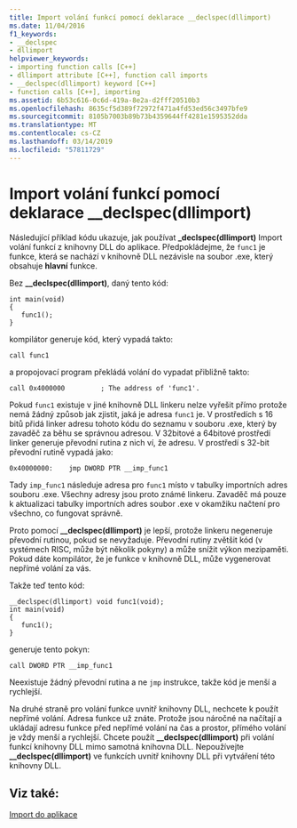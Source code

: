```yaml
---
title: Import volání funkcí pomocí deklarace __declspec(dllimport)
ms.date: 11/04/2016
f1_keywords:
- __declspec
- dllimport
helpviewer_keywords:
- importing function calls [C++]
- dllimport attribute [C++], function call imports
- __declspec(dllimport) keyword [C++]
- function calls [C++], importing
ms.assetid: 6b53c616-0c6d-419a-8e2a-d2fff20510b3
ms.openlocfilehash: 8635cf5d389f72972f471a4fd53ed56c3497bfe9
ms.sourcegitcommit: 8105b7003b89b73b4359644ff4281e1595352dda
ms.translationtype: MT
ms.contentlocale: cs-CZ
ms.lasthandoff: 03/14/2019
ms.locfileid: "57811729"
---
```

# <a name="importing-function-calls-using-declspecdllimport"></a>Import volání funkcí pomocí deklarace __declspec(dllimport)

Následující příklad kódu ukazuje, jak používat **_declspec(dllimport)** Import volání funkcí z knihovny DLL do aplikace. Předpokládejme, že `func1` je funkce, která se nachází v knihovně DLL nezávisle na soubor .exe, který obsahuje **hlavní** funkce.

Bez **__declspec(dllimport)**, daný tento kód:

```
int main(void)
{
   func1();
}
```

kompilátor generuje kód, který vypadá takto:

```
call func1
```

a propojovací program překládá volání do vypadat přibližně takto:

```
call 0x4000000         ; The address of 'func1'.
```

Pokud `func1` existuje v jiné knihovně DLL linkeru nelze vyřešit přímo protože nemá žádný způsob jak zjistit, jaká je adresa `func1` je. V prostředích s 16 bitů přidá linker adresu tohoto kódu do seznamu v souboru .exe, který by zavaděč za běhu se správnou adresou. V 32bitové a 64bitové prostředí linker generuje převodní rutina z nich ví, že adresu. V prostředí s 32-bit převodní rutině vypadá jako:

```
0x40000000:    jmp DWORD PTR __imp_func1
```

Tady `imp_func1` následuje adresa pro `func1` místo v tabulky importních adres souboru .exe. Všechny adresy jsou proto známé linkeru. Zavaděč má pouze k aktualizaci tabulky importních adres soubor .exe v okamžiku načtení pro všechno, co fungovat správně.

Proto pomocí **__declspec(dllimport)** je lepší, protože linkeru negeneruje převodní rutinou, pokud se nevyžaduje. Převodní rutiny zvětšit kód (v systémech RISC, může být několik pokyny) a může snížit výkon mezipaměti. Pokud dáte kompilátor, že je funkce v knihovně DLL, může vygenerovat nepřímé volání za vás.

Takže teď tento kód:

```
__declspec(dllimport) void func1(void);
int main(void)
{
   func1();
}
```

generuje tento pokyn:

```
call DWORD PTR __imp_func1
```

Neexistuje žádný převodní rutina a ne `jmp` instrukce, takže kód je menší a rychlejší.

Na druhé straně pro volání funkce uvnitř knihovny DLL, nechcete k použít nepřímé volání. Adresa funkce už znáte. Protože jsou náročné na načítají a ukládají adresu funkce před nepřímé volání na čas a prostor, přímého volání je vždy menší a rychlejší. Chcete použít **__declspec(dllimport)** při volání funkcí knihovny DLL mimo samotná knihovna DLL. Nepoužívejte **__declspec(dllimport)** ve funkcích uvnitř knihovny DLL při vytváření této knihovny DLL.

## <a name="see-also"></a>Viz také:

[Import do aplikace](importing-into-an-application.md)
